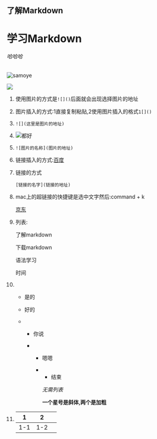 ## 了解Markdown

# 学习Markdown

###### 哈哈哈

### 

![samoye](/Users/mac/Desktop/图片/samoye.jpg)

![](/Users/mac/Desktop/markdown学习笔记.assets/2020-11-04+罗晓敏+webpack04.png)

1. 使用图片的方式是`![]()`后面就会出现选择图片的地址

2. 图片插入的方式:1直接复制粘贴,2使用图片插入的格式`1[]()`

3. ```![](这里是图片的地址)```

4. ![都好](/Users/mac/Desktop/markdown学习笔记.assets/2020-11-20+罗晓敏+初见flutter.jpg)

5. ```
   ![图片的名称](图片的地址)
   ```

6. 链接插入的方式:[百度](https://www.baidu.com/)

7. 链接的方式

   ```
   [链接的名字](链接的地址)
   ```

8. mac上的超链接的快捷键是选中文字然后:command + k

   [京东](https://www.jd.com/?cu=true&utm_source=baidu-search&utm_medium=cpc&utm_campaign=t_262767352_baidusearch&utm_term=106807362508_0_d0f81814e3fe490b82624c365e995cb4)

9. 列表:

   了解markdown

   下载markdown

   语法学习

   时间

10. - 是的

    - 好的

    - - 你说

      - - 嗯嗯

        - - 结束

          *无需列表*

          **一个星号是斜体,两个是加粗**

11. | 1    | 2    |      |
    | ---- | ---- | ---- |
    | 1-1  | 1-2  |      |

    

  